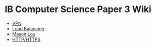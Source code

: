 # IB Computer Science Paper 3 Wiki

* [VPN](docs/VPN)
* [Load Balancing](docs/LoadBalancing)
* [Mason Lou](docs/Mason)
* [HTTP/HTTPS](docs/HTTP)
